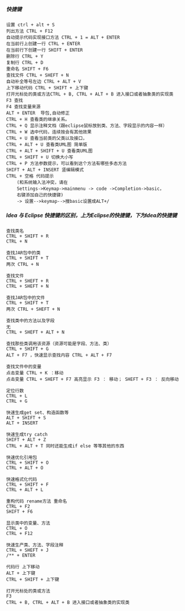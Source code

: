 ##### 快捷键
    设置 ctrl + alt + S 
    列出方法 CTRL + F12   
    自动提示代码实现接口方法 CTRL + 1 = ALT + ENTER 
    在当前行上创建一行 CTRL + ENTER
    在当前行下创建一行 SHIFT + ENTER
    删除行 CTRL + Y
	复制行 CTRL + D
    重命名 SHIFT + F6
	查找文件 CTRL + SHEFT + N
    自动补全等号左边 CTRL + ALT + V
    上下移动代码 CTRL + SHIFT + 上下键
    打开光标处的类或方法CTRL + B, CTRL + ALT + B 进入接口或者抽象类的实现类
    F3 查找
	F4 查找变量来源
    ALT + ENTER  导包,自动修正
    CTRL + H 查看类的继承关系。 
    CTRL + Q 显示注释文档（跟eclipse鼠标放到类、方法、字段显示的内容一样）
    CTRL + W 选中代码，连续按会有其他效果
    CTRL + U 查看当前类的父类以及接口，
    CTRL + ALT + U 查看类UML图 简单版
	CTRL + ALT + SHIFT + U 查看类UML图
    CTRL + SHIFT + U 切换大小写
    CTRL + P 方法参数提示，可以看到这个方法有哪些多态方法
    SHIFT + ALT + INSERT 竖编辑模式
	CTRL + 空格 代码提示 
		(和系统输入法冲突，请在
		Settings->Keymap->mainmenu -> code ->Completion->basic，
		右键添加自己的快捷键)
		-> 设置-->keymap-->搜basic设置成ALT+/


##### Idea 与 Eclipse 快捷键的区别，上为Eclipse的快捷键，下为Idea的快捷键
    查找类名
    CTRL + SHIFT + R
    CTRL + N

    查找JAR包中的类
    CTRL + SHIFT + T
    两次 CTRL + N
    
    查找文件
    CTRL + SHEFT + R
    CTRL + SHEFT + N
    
    查找JAR包中的文件
    CTRL + SHIFT + T
    两次 CTRL + SHEFT + N
    
    查找类中的方法以及字段
    无
    CTRL + SHEFT + ALT + N
    
    查找那些类调用该资源（资源可能是字段、方法、类）
    CTRL + SHIFT + G
    ALT + F7 ，快速显示查找内容 CTRL + ALT + F7
    
    查找文件中的变量
    点击变量 CTRL + K ：移动
    点击变量 CTRL + SHEFT + F7 高亮显示 F3 ： 移动； SHEFT + F3 ： 反向移动
    
    定位行数
    CTRL + L
    CTRL + G
    
    快速生成get set、构造函数等
    ALT + SHIFT + S
    ALT + INSERT
    
    快速生成try catch
    SHIFT + ALT + Z
    CTRL + ALT + T 同时还能生成if else 等等其他的东西
    
    快速优化引用包
    CTRL + SHIFT + O
    CTRL + ALT + O
    
    快速格式化代码
    CTRL + SHIFT + F
    CTRL + ALT + L
    
    重构代码 rename方法 重命名
    CTRL + F2
    SHIFT + F6
    
    显示类中的变量、方法
    CTRL + O
    CTRL + F12
    
    快速生产类、方法、字段注释 
    CTRL + SHEFT + J
    /** + ENTER
    
    代码行 上下移动
    ALT + 上下键
    CTRL + SHIFT + 上下键
    
    打开光标处的类或方法
    F3
    CTRL + B, CTRL + ALT + B 进入接口或者抽象类的实现类

    
